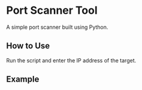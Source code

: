 # Port Scanner Tool

A simple port scanner built using Python.

## How to Use
Run the script and enter the IP address of the target.

## Example
